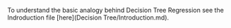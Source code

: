 To understand the basic analogy behind Decision Tree Regression see the Indroduction file [here](Decision Tree/Introduction.md).
